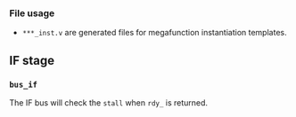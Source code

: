 ### File usage
- `***_inst.v` are generated files for megafunction instantiation templates.

## IF stage
### `bus_if`
The IF bus will check the `stall` when `rdy_` is returned.